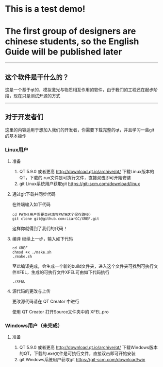 # This is a test demo!
# The first group of designers are chinese students, so the English Guide will be published later
---
## 这个软件是干什么的？
这是一个基于qt的，模拟激光与物质相互作用的软件，由于我们的工程还在起步阶段，现在只是测试开源的方式

---

## 对于开发者们
这里的内容适用于想加入我们的开发者，你需要下载完整的qt，并且学习一些git的基本操作
### Linux用户
1. 准备 
   
   1. QT 5.9.0 或者更高 http://download.qt.io/archive/qt/ 下载Linux版本的QT，下载的.run文件是可执行文件，直接双击即可开始安装
   2. git Linux系统用户获取git https://git-scm.com/download/linux 

2. 通过git下载并同步代码
   
   在终端输入如下代码
   ```
   cd PATH(用户需要自己填写PATH这个保存路径)
   git clone git@github.com:LiarGC/XREF.git
   ```
   这样你就得到了我们的代码！
3. 编译
   继续上一步，输入如下代码
   ```
   cd XREF
   chmod +x ./make.sh
   ./make.sh
   ```
   至此编译完成，会生成一个新的build文件夹，进入这个文件夹可找到可执行文件XFEL，生成的可执行文件XFEL可由如下代码执行
   ```
   ./XFEL
   ```
4. 源代码的更改与上传

   更改源代码请在 QT Creator 中进行

   使用 QT Creator 打开Source文件夹中的 XFEL.pro

### Windows用户（未完成）
1. 准备
   
   1. QT 5.9.0 或者更高 http://download.qt.io/archive/qt/ 下载Windows版本的QT，下载的.exe文件是可执行文件，直接双击即可开始安装
   2. git Windows系统用户获取git https://git-scm.com/download/win